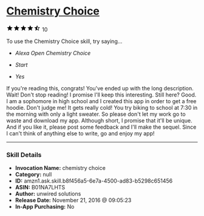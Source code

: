 # [Chemistry Choice](http://alexa.amazon.com/#skills/amzn1.ask.skill.b8f456a5-6e7a-4500-ad83-b5298c651456)
![4.3 stars](../../images/ic_star_black_18dp_1x.png)![4.3 stars](../../images/ic_star_black_18dp_1x.png)![4.3 stars](../../images/ic_star_black_18dp_1x.png)![4.3 stars](../../images/ic_star_black_18dp_1x.png)![4.3 stars](../../images/ic_star_half_black_18dp_1x.png) 10

To use the Chemistry Choice skill, try saying...

* *Alexa Open Chemistry Choice*

* *Start*

* *Yes*

If you're reading this, congrats! You've ended up with the long description. Wait! Don't stop reading! I promise I'll keep this interesting. Still here? Good. I am a sophomore in high school and I created this app in order to get a free hoodie. Don't judge me! It gets really cold! You try biking to school at 7:30 in the morning with only a light sweater. So please don't let my work go to waste and download my app. Although short, I promise that it'll be unique. And if you like it, please post some feedback and I'll make the sequel. Since I can't think of anything else to write, go and enjoy my app!

***

### Skill Details

* **Invocation Name:** chemistry choice
* **Category:** null
* **ID:** amzn1.ask.skill.b8f456a5-6e7a-4500-ad83-b5298c651456
* **ASIN:** B01NA7LHTS
* **Author:** unwired solutions
* **Release Date:** November 21, 2016 @ 09:05:23
* **In-App Purchasing:** No
